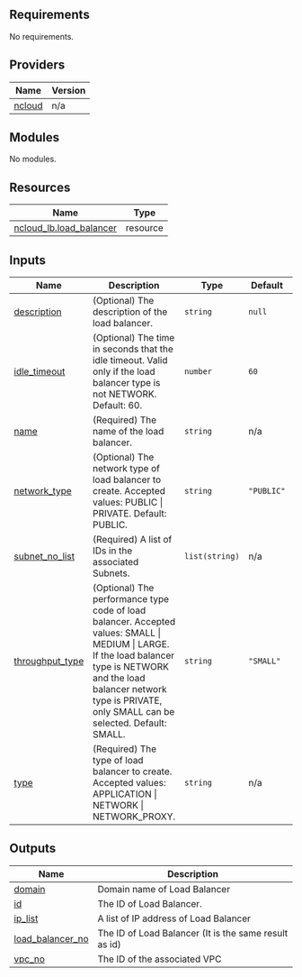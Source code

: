 <!-- BEGIN_TF_DOCS -->
## Requirements

No requirements.

## Providers

| Name | Version |
|------|---------|
| <a name="provider_ncloud"></a> [ncloud](#provider\_ncloud) | n/a |

## Modules

No modules.

## Resources

| Name | Type |
|------|------|
| [ncloud_lb.load_balancer](https://registry.terraform.io/providers/hashicorp/ncloud/latest/docs/resources/lb) | resource |

## Inputs

| Name | Description | Type | Default | Required |
|------|-------------|------|---------|:--------:|
| <a name="input_description"></a> [description](#input\_description) | (Optional) The description of the load balancer. | `string` | `null` | no |
| <a name="input_idle_timeout"></a> [idle\_timeout](#input\_idle\_timeout) | (Optional) The time in seconds that the idle timeout. Valid only if the load balancer type is not NETWORK. Default: 60. | `number` | `60` | no |
| <a name="input_name"></a> [name](#input\_name) | (Required) The name of the load balancer. | `string` | n/a | yes |
| <a name="input_network_type"></a> [network\_type](#input\_network\_type) | (Optional) The network type of load balancer to create. Accepted values: PUBLIC \| PRIVATE. Default: PUBLIC. | `string` | `"PUBLIC"` | no |
| <a name="input_subnet_no_list"></a> [subnet\_no\_list](#input\_subnet\_no\_list) | (Required) A list of IDs in the associated Subnets. | `list(string)` | n/a | yes |
| <a name="input_throughput_type"></a> [throughput\_type](#input\_throughput\_type) | (Optional) The performance type code of load balancer. Accepted values: SMALL \| MEDIUM \| LARGE. If the load balancer type is NETWORK and the load balancer network type is PRIVATE, only SMALL can be selected. Default: SMALL. | `string` | `"SMALL"` | no |
| <a name="input_type"></a> [type](#input\_type) | (Required) The type of load balancer to create. Accepted values: APPLICATION \| NETWORK \| NETWORK\_PROXY. | `string` | n/a | yes |

## Outputs

| Name | Description |
|------|-------------|
| <a name="output_domain"></a> [domain](#output\_domain) | Domain name of Load Balancer |
| <a name="output_id"></a> [id](#output\_id) | The ID of Load Balancer. |
| <a name="output_ip_list"></a> [ip\_list](#output\_ip\_list) | A list of IP address of Load Balancer |
| <a name="output_load_balancer_no"></a> [load\_balancer\_no](#output\_load\_balancer\_no) | The ID of Load Balancer (It is the same result as id) |
| <a name="output_vpc_no"></a> [vpc\_no](#output\_vpc\_no) | The ID of the associated VPC |
<!-- END_TF_DOCS -->